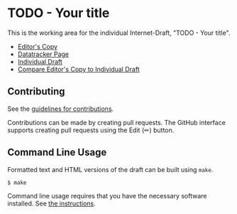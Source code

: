 # TODO - Your title

This is the working area for the individual Internet-Draft, "TODO - Your title".

* [Editor's Copy](https://sayrer.github.io/be_excellent/#go.draft-sayre-modpod-excellent.html)
* [Datatracker Page](https://datatracker.ietf.org/doc/draft-sayre-modpod-excellent)
* [Individual Draft](https://datatracker.ietf.org/doc/html/draft-sayre-modpod-excellent)
* [Compare Editor's Copy to Individual Draft](https://sayrer.github.io/be_excellent/#go.draft-sayre-modpod-excellent.diff)


## Contributing

See the
[guidelines for contributions](https://github.com/sayrer/be_excellent/blob/main/CONTRIBUTING.md).

Contributions can be made by creating pull requests.
The GitHub interface supports creating pull requests using the Edit (✏) button.


## Command Line Usage

Formatted text and HTML versions of the draft can be built using `make`.

```sh
$ make
```

Command line usage requires that you have the necessary software installed.  See
[the instructions](https://github.com/martinthomson/i-d-template/blob/main/doc/SETUP.md).

